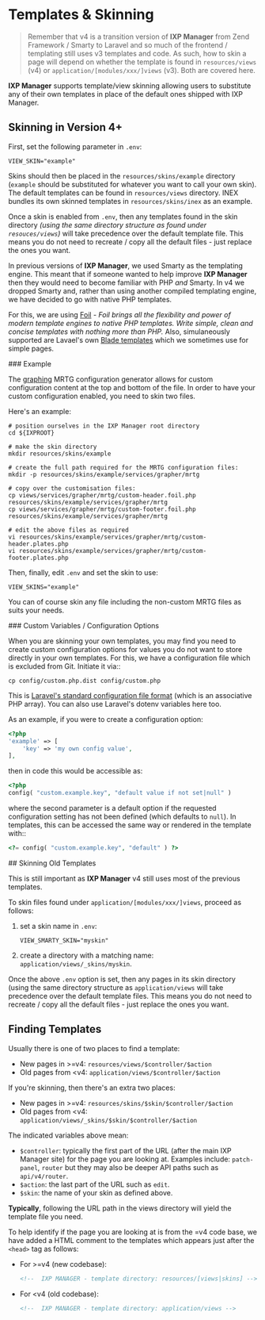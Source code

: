 # Templates & Skinning

> Remember that v4 is a transition version of **IXP Manager** from Zend Framework / Smarty to Laravel and so much of the frontend / templating still uses v3 templates and code. As such, how to skin a page will depend on whether the template is found in `resources/views` (v4) or `application/[modules/xxx/]views` (v3). Both are covered here.

**IXP Manager** supports template/view skinning allowing users to substitute any of their own templates in place of the default ones shipped with IXP Manager.

## Skinning in Version 4+

First, set the following parameter in `.env`:

```    
VIEW_SKIN="example"
```

Skins should then be placed in the `resources/skins/example` directory (`example` should be substituted for whatever you want to call your own skin). The default templates can be found in `resources/views` directory. INEX bundles its own skinned templates in `resources/skins/inex` as an example.

Once a skin is enabled from `.env`, then any templates found in the skin directory *(using the same directory structure as found under `resouces/views`)* will take precedence over the default template file. This means you do not need to recreate / copy all the default files - just replace the ones you want.

In previous versions of **IXP Manager**, we used Smarty as the templating engine. This meant that if someone wanted to help improve **IXP Manager** then they would need to become familiar with PHP *and* Smarty. In v4 we dropped Smarty and, rather than using another compiled templating engine, we have decided to go with native PHP templates.

For this, we are using [Foil](http://www.foilphp.it/) - *Foil brings all the flexibility and power of modern template engines to native PHP templates. Write simple, clean and concise templates with nothing more than PHP.* Also, simulaneously supported are Lavael's own [Blade templates](https://laravel.com/docs/5.4/blade) which we sometimes use for simple pages.


### Example

The [graphing](../grapher/introduction.md) MRTG configuration generator allows for custom configuration content at the top and bottom of the file. In order to have your custom configuration enabled, you need to skin two files.

Here's an example:

```
# position ourselves in the IXP Manager root directory
cd ${IXPROOT}

# make the skin directory
mkdir resources/skins/example

# create the full path required for the MRTG configuration files:
mkdir -p resources/skins/example/services/grapher/mrtg

# copy over the customisation files:
cp views/services/grapher/mrtg/custom-header.foil.php resources/skins/example/services/grapher/mrtg
cp views/services/grapher/mrtg/custom-footer.foil.php resources/skins/example/services/grapher/mrtg

# edit the above files as required
vi resources/skins/example/services/grapher/mrtg/custom-header.plates.php
vi resources/skins/example/services/grapher/mrtg/custom-footer.plates.php
```

Then, finally, edit `.env` and set the skin to use:

```
VIEW_SKINS="example"
```

You can of course skin any file including the non-custom MRTG files as suits your needs.


### Custom Variables / Configuration Options

When you are skinning your own templates, you may find you need to create custom configuration options for values you do not want to store directly in your own templates. For this, we have a configuration file which is excluded from Git. Initiate it via::

```    
cp config/custom.php.dist config/custom.php
```

This is [Laravel's standard configuration file format](https://laravel.com/docs/5.3/configuration) (which is an associative PHP array). You can also use Laravel's dotenv variables here too.

As an example, if you were to create a configuration option:

```php
<?php
'example' => [
    'key' => 'my own config value',
],
```

then in code this would be accessible as:

```php   
<?php
config( "custom.example.key", "default value if not set|null" )
```

where the second parameter is a default option if the requested configuration setting has not been defined (which defaults to `null`). In templates, this can be accessed the same way or rendered in the template with::

```php    
<?= config( "custom.example.key", "default" ) ?>
```

## Skinning Old Templates

This is still important as **IXP Manager** v4 still uses most of the previous templates.

To skin files found under `application/[modules/xxx/]views`, proceed as follows:

1. set a skin name in `.env`:
   ```
   VIEW_SMARTY_SKIN="myskin"
   ```

2. create a directory with a matching name: `application/views/_skins/myskin`.

Once the above `.env` option is set, then any pages in its skin directory (using the same directory structure as `application/views` will take precedence over the default template files. This means you do not need to recreate / copy all the default files - just replace the ones you want.

## Finding Templates

Usually there is one of two places to find a template:

* New pages in >=v4: `resources/views/$controller/$action`
* Old pages from <v4: `application/views/$controller/$action`

If you're skinning, then there's an extra two places:

* New pages in >=v4: `resources/skins/$skin/$controller/$action`
* Old pages from <v4: `application/views/_skins/$skin/$controller/$action`

The indicated variables above mean:

* `$controller`: typically the first part of the URL (after the main IXP Manager site) for the page you are looking at. Examples include: `patch-panel`, `router` but they may also be deeper API paths such as `api/v4/router`.
* `$action`: the last part of the URL such as `edit`.
* `$skin`: the name of your skin as defined above.

**Typically**, following the URL path in the views directory will yield the template file you need.

To help identify if the page you are looking at is from the <v4 or >=v4 code base, we have added a HTML comment to the templates which appears just after the `<head>` tag as follows:

* For >=v4 (new codebase):

    ```html
    <!--  IXP MANAGER - template directory: resources/[views|skins] -->
    ```

* For <v4 (old codebase):

    ```html
    <!--  IXP MANAGER - template directory: application/views -->
    ```
